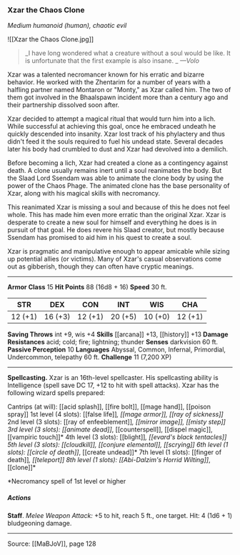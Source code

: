 ### Xzar the Chaos Clone
_Medium humanoid (human), chaotic evil_

![[Xzar the Chaos Clone.jpg]]

> _I have long wondered what a creature without a soul would be like. It is unfortunate that the first example is also insane.
_
> _—Volo_

Xzar was a talented necromancer known for his erratic and bizarre behavior. He worked with the Zhentarim for a number of years with a halfling partner named Montaron or "Monty," as Xzar called him. The two of them got involved in the Bhaalspawn incident more than a century ago and their partnership dissolved soon after.

Xzar decided to attempt a magical ritual that would turn him into a lich. While successful at achieving this goal, once he embraced undeath he quickly descended into insanity. Xzar lost track of his phylactery and thus didn't feed it the souls required to fuel his undead state. Several decades later his body had crumbled to dust and Xzar had devolved into a demilich.

Before becoming a lich, Xzar had created a clone as a contingency against death. A clone usually remains inert until a soul reanimates the body. But the Slaad Lord Ssendam was able to animate the clone body by using the power of the Chaos Phage. The animated clone has the base personality of Xzar, along with his magical skills with necromancy.

This reanimated Xzar is missing a soul and because of this he does not feel whole. This has made him even more erratic than the original Xzar. Xzar is desperate to create a new soul for himself and everything he does is in pursuit of that goal. He does revere his Slaad creator, but mostly because Ssendam has promised to aid him in his quest to create a soul.

Xzar is pragmatic and manipulative enough to appear amicable while sizing up potential allies (or victims). Many of Xzar's casual observations come out as gibberish, though they can often have cryptic meanings.



---

**Armor Class** 15
**Hit Points** 88 (16d8 + 16)
**Speed** 30 ft.

| STR     | DEX     | CON     | INT     | WIS     | CHA     |
|---------|---------|---------|---------|---------|---------|
| 12 (+1) | 16 (+3) | 12 (+1) | 20 (+5) | 10 (+0) | 12 (+1) |

**Saving Throws** int +9, wis +4
**Skills** [[arcana]] +13, [[history]] +13
**Damage Resistances** acid; cold; fire; lightning; thunder
**Senses** darkvision 60 ft.
**Passive Perception** 10
**Languages** Abyssal, Common, Infernal, Primordial, Undercommon, telepathy 60 ft.
**Challenge** 11 (7,200 XP)

---

**Spellcasting.** Xzar is an 16th-level spellcaster. His spellcasting ability is Intelligence (spell save DC 17, +12 to hit with spell attacks). Xzar has the following wizard spells prepared:

Cantrips (at will): [[acid splash]], [[fire bolt]], [[mage hand]], [[poison spray]]
1st level (4 slots): [[false life]]*, [[mage armor]], [[ray of sickness]]*
2nd level (3 slots): [[ray of enfeeblement]]*, [[mirror image]], [[misty step]]
3rd level (3 slots): [[animate dead]]*, [[counterspell]], [[dispel magic]], [[vampiric touch]]*
4th level (3 slots): [[blight]]*, [[evard's black tentacles]]
5th level (3 slots): [[cloudkill]], [[conjure elemental]], [[scrying]]
6th level (1 slots): [[circle of death]]*, [[create undead]]*
7th level (1 slots): [[finger of death]]*, [[teleport]]
8th level (1 slots): [[Abi-Dalzim's Horrid Wilting]]*, [[clone]]*

*Necromancy spell of 1st level or higher

##### Actions
**Staff**. _Melee Weapon Attack:_ +5 to hit, reach 5 ft., one target. Hit: 4 (1d6 + 1) bludgeoning damage.


---

Source: [[MaBJoV]], page 128